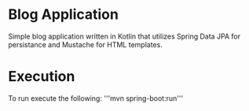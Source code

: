 # Blog Application
Simple blog application written in Kotlin that utilizes Spring Data JPA for persistance and Mustache for HTML templates.

# Execution
To run execute the following:
'''mvn spring-boot:run'''
